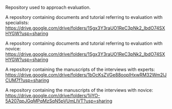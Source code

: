 Repository used to approach evaluation.

A repository containing documents and tutorial referring to evaluation with specialists: https://drive.google.com/drive/folders/1Sgx3Y3raUO1ReC3pNk2_IbdO74SXHYGW?usp=sharing

A repository containing documents and tutorial referring to evaluation with novice: https://drive.google.com/drive/folders/1Sgx3Y3raUO1ReC3pNk2_IbdO74SXHYGW?usp=sharing

A repository containing the manuscripts of the interviews with experts: https://drive.google.com/drive/folders/1bOcKsZVGe88oopIHxwRM32Wm2lJCUM7f?usp=sharing

A repository containing the manuscripts of the interviews with novice: https://drive.google.com/drive/folders/1ijYO-5A207qpJGqMPqMzSqN5pVUmLIVT?usp=sharing

